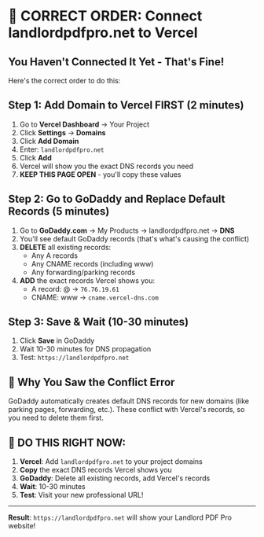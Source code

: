 # 🚀 CORRECT ORDER: Connect landlordpdfpro.net to Vercel

## You Haven't Connected It Yet - That's Fine!

Here's the correct order to do this:

## Step 1: Add Domain to Vercel FIRST (2 minutes)
1. Go to **Vercel Dashboard** → Your Project
2. Click **Settings** → **Domains**
3. Click **Add Domain**
4. Enter: `landlordpdfpro.net`
5. Click **Add**
6. Vercel will show you the exact DNS records you need
7. **KEEP THIS PAGE OPEN** - you'll copy these values

## Step 2: Go to GoDaddy and Replace Default Records (5 minutes)
1. Go to **GoDaddy.com** → My Products → landlordpdfpro.net → **DNS**
2. You'll see default GoDaddy records (that's what's causing the conflict)
3. **DELETE** all existing records:
   - Any A records
   - Any CNAME records (including www)
   - Any forwarding/parking records
4. **ADD** the exact records Vercel shows you:
   - A record: @ → `76.76.19.61`
   - CNAME: www → `cname.vercel-dns.com`

## Step 3: Save & Wait (10-30 minutes)
1. Click **Save** in GoDaddy
2. Wait 10-30 minutes for DNS propagation
3. Test: `https://landlordpdfpro.net`

## 🎯 Why You Saw the Conflict Error

GoDaddy automatically creates default DNS records for new domains (like parking pages, forwarding, etc.). These conflict with Vercel's records, so you need to delete them first.

## 🚨 DO THIS RIGHT NOW:

1. **Vercel**: Add `landlordpdfpro.net` to your project domains
2. **Copy** the exact DNS records Vercel shows you
3. **GoDaddy**: Delete all existing records, add Vercel's records
4. **Wait**: 10-30 minutes
5. **Test**: Visit your new professional URL!

---

**Result**: `https://landlordpdfpro.net` will show your Landlord PDF Pro website!
